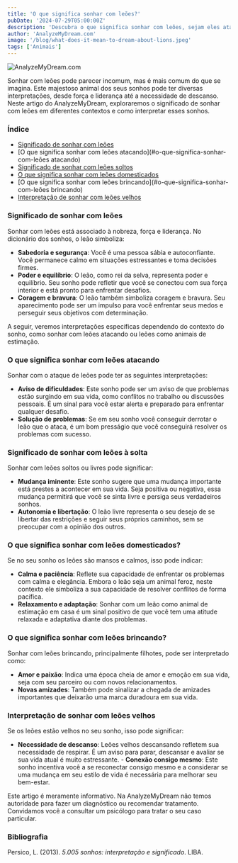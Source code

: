 ```yaml
---
title: 'O que significa sonhar com leões?'
pubDate: '2024-07-29T05:00:00Z'
description: 'Descubra o que significa sonhar com leões, sejam eles atacando, soltos, domesticados, brincando ou velhos. Explore como interpretar esses sonhos em relação à sua vida e emoções.'
author: 'AnalyzeMyDream.com'
image: '/blog/what-does-it-mean-to-dream-about-lions.jpeg'
tags: ['Animais']
---
```


![AnalyzeMyDream.com](/blog/what-does-it-mean-to-dream-about-lions.jpeg)

Sonhar com leões pode parecer incomum, mas é mais comum do que se imagina. Este majestoso animal dos seus sonhos pode ter diversas interpretações, desde força e liderança até a necessidade de descanso. Neste artigo do AnalyzeMyDream, exploraremos o significado de sonhar com leões em diferentes contextos e como interpretar esses sonhos.

### Índice

- [Significado de sonhar com leões](#significado-de-sonhar-com-leões)
- [O que significa sonhar com leões atacando](#o-que-significa-sonhar-com-leões atacando)
- [Significado de sonhar com leões soltos](#significado-de-sonhar-com-leões-soltos)
- [O que significa sonhar com leões domesticados](#o-que-significa-sonhar-com-leões-domésticos)
- [O que significa sonhar com leões brincando](#o-que-significa-sonhar-com-leões brincando)
- [Interpretação de sonhar com leões velhos](#interpretação-de-sonhar-com-leões-velhos)

### Significado de sonhar com leões

Sonhar com leões está associado à nobreza, força e liderança. No dicionário dos sonhos, o leão simboliza:

- **Sabedoria e segurança**: Você é uma pessoa sábia e autoconfiante. Você permanece calmo em situações estressantes e toma decisões firmes.
- **Poder e equilíbrio**: O leão, como rei da selva, representa poder e equilíbrio. Seu sonho pode refletir que você se conectou com sua força interior e está pronto para enfrentar desafios.
- **Coragem e bravura**: O leão também simboliza coragem e bravura. Seu aparecimento pode ser um impulso para você enfrentar seus medos e perseguir seus objetivos com determinação.

A seguir, veremos interpretações específicas dependendo do contexto do sonho, como sonhar com leões atacando ou leões como animais de estimação.

### O que significa sonhar com leões atacando

Sonhar com o ataque de leões pode ter as seguintes interpretações:

- **Aviso de dificuldades**: Este sonho pode ser um aviso de que problemas estão surgindo em sua vida, como conflitos no trabalho ou discussões pessoais. É um sinal para você estar alerta e preparado para enfrentar qualquer desafio.
- **Solução de problemas**: Se em seu sonho você conseguir derrotar o leão que o ataca, é um bom presságio que você conseguirá resolver os problemas com sucesso.

### Significado de sonhar com leões à solta

Sonhar com leões soltos ou livres pode significar:

- **Mudança iminente**: Este sonho sugere que uma mudança importante está prestes a acontecer em sua vida. Seja positiva ou negativa, essa mudança permitirá que você se sinta livre e persiga seus verdadeiros sonhos.
- **Autonomia e libertação**: O leão livre representa o seu desejo de se libertar das restrições e seguir seus próprios caminhos, sem se preocupar com a opinião dos outros.

### O que significa sonhar com leões domesticados?

Se no seu sonho os leões são mansos e calmos, isso pode indicar:

- **Calma e paciência**: Reflete sua capacidade de enfrentar os problemas com calma e elegância. Embora o leão seja um animal feroz, neste contexto ele simboliza a sua capacidade de resolver conflitos de forma pacífica.
- **Relaxamento e adaptação**: Sonhar com um leão como animal de estimação em casa é um sinal positivo de que você tem uma atitude relaxada e adaptativa diante dos problemas.

### O que significa sonhar com leões brincando?

Sonhar com leões brincando, principalmente filhotes, pode ser interpretado como:

- **Amor e paixão**: Indica uma época cheia de amor e emoção em sua vida, seja com seu parceiro ou com novos relacionamentos.
- **Novas amizades**: Também pode sinalizar a chegada de amizades importantes que deixarão uma marca duradoura em sua vida.

### Interpretação de sonhar com leões velhos

Se os leões estão velhos no seu sonho, isso pode significar:

- **Necessidade de descanso**: Leões velhos descansando refletem sua necessidade de respirar. É um aviso para parar, descansar e avaliar se sua vida atual é muito estressante. - **Conexão consigo mesmo**: Este sonho incentiva você a se reconectar consigo mesmo e a considerar se uma mudança em seu estilo de vida é necessária para melhorar seu bem-estar.

Este artigo é meramente informativo. Na AnalyzeMyDream não temos autoridade para fazer um diagnóstico ou recomendar tratamento. Convidamos você a consultar um psicólogo para tratar o seu caso particular.

### Bibliografia

Persico, L. (2013). *5.005 sonhos: interpretação e significado*. LIBA.
